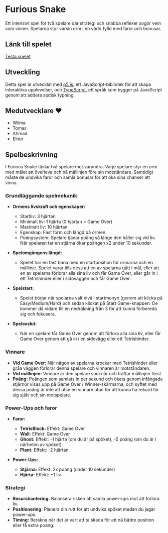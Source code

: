 # Furious Snake

Ett intensivt spel för två spelare där strategi och snabba reflexer avgör vem som vinner. Spelarna styr varsin orm i en värld fylld med faror och bonusar.

## Länk till spelet
[Testa spelet](https://oop-p5-game.vercel.app/)

## Utveckling

Detta spel är utvecklat med [p5.js](https://p5js.org/), ett JavaScript-bibliotek för att skapa interaktiva upplevelser, och [TypeScript](https://www.typescriptlang.org/), ett språk som bygger på JavaScript genom att addera statisk typning.

## Medutvecklare ❤️

*   Wilma
*   Tomas
*   Ahmad
*   Elnur

## Spelbeskrivning

I Furious Snake tävlar två spelare mot varandra. Varje spelare styr en orm med målet att överleva och nå mållinjen före sin motståndare. Samtidigt måste de undvika faror och samla bonusar för att öka sina chanser att vinna.

### Grundläggande spelmekanik

*   **Ormens livskraft och egenskaper:**
    *   Startliv: 3 hjärtan
    *   Minimalt liv: 1 hjärta (0 hjärtan = Game Over)
    *   Maximalt liv: 10 hjärtan
    *   Egenskap: Fast form och längd på ormen
    *   Poängsystem: Spelare tjänar poäng så länge den håller sig vid liv. När spelaren tar en stjärna ökar poängen x2 under 10 sekunder.

*   **Spelomgångens längd:**
    *   Spelet har en fast bana med en startposition för ormarna och en mållinje. Spelet varar tills dess att en av spelarna gått i mål, eller att en av spelarna förlorar alla sina liv och får Game Over, eller går in i ett Tetrishinder eller i sidoväggen och får Game Over.

*   **Spelstart:**
    *   Spelet börjar när spelarna valt nivå i startmenyn (genom att klicka på Easy/Medium/Hard) och sedan klickat på Start Game-knappen. De kommer då vidare till en nedräkning från 3 för att kunna förbereda sig och fokusera.

*   **Spelavslut:**
    *   När en spelare får Game Over genom att förlora alla sina liv, eller får Game Over genom att gå in i en sidovägg eller ett Tetrishinder.

### Vinnare

*   **Vid Game Over:** När någon av spelarna krockar med Tetrishinder eller gråa väggen förlorar denna spelare och vinnaren är motståndaren.
*   **Vid mållinjen:** Vinnare är den spelare som når och träffar mållinjen först.
*   **Poäng:** Poängen som samlats in per sekund och ökats genom infångade stjärnor visas upp på Game Over / Winner-skärmarna, och syftet med dessa poäng är inte att utse en vinnare utan för att kunna ha rekord för sig själv och sin motspelare.

### Power-Ups och faror

*   **Faror:**
    *   **TetrisBlock:** Effekt: Game Over
    *   **Wall:** Effekt: Game Over
    *   **Ghost:** Effekt: -1 hjärta (om du är på spöket), -5 poäng (om du är i närheten av spöket)
    *   **Plant:** Effekt: -2 hjärtan

*   **Power-Ups:**
    *   **Stjärna:** Effekt: 2x poäng (under 10 sekunder)
    *   **Hjärta:** Effekt: +1 liv

### Strategi

*   **Resurshantering:** Balansera risken att samla power-ups mot att förlora liv.
*   **Positionering:** Planera din rutt för att undvika spöket medan du jagar power-ups.
*   **Timing:** Beräkna när det är värt att ta skada för att nå bättre position eller få extra poäng.
